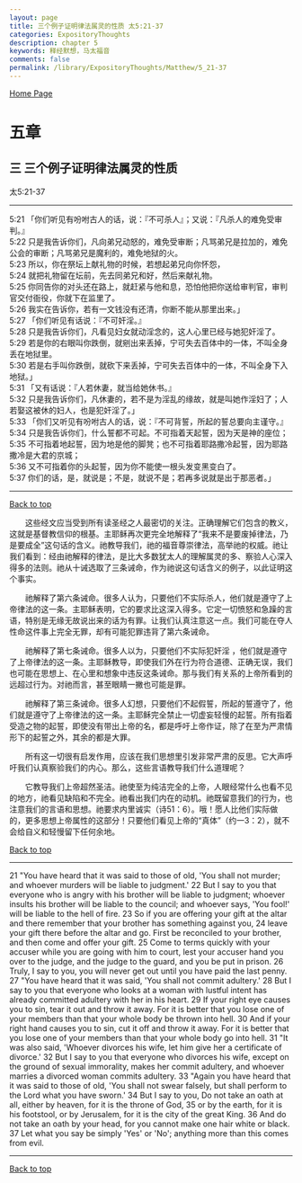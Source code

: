 ```yaml
---
layout: page
title: 三个例子证明律法属灵的性质 太5:21-37
categories: ExpositoryThoughts
description: chapter 5
keywords: 释经默想，马太福音
comments: false
permalink: /library/ExpositoryThoughts/Matthew/5_21-37
---
```

[ Home Page ]({{site.baseurl}}/index) <br>

<a name="0"></a>
# 五章 

## 三 三个例子证明律法属灵的性质

太5:21-37

***

5:21 「你们听见有吩咐古人的话，说：『不可杀人』；又说：『凡杀人的难免受审判。』<br>
5:22 只是我告诉你们，凡向弟兄动怒的，难免受审断；凡骂弟兄是拉加的，难免公会的审断；凡骂弟兄是魔利的，难免地狱的火。<br>
5:23 所以，你在祭坛上献礼物的时候，若想起弟兄向你怀怨，<br>
5:24 就把礼物留在坛前，先去同弟兄和好，然后来献礼物。<br>
5:25 你同告你的对头还在路上，就赶紧与他和息，恐怕他把你送给审判官，审判官交付衙役，你就下在监里了。<br>
5:26 我实在告诉你，若有一文钱没有还清，你断不能从那里出来。」<br>
5:27 「你们听见有话说：『不可奸淫。』<br>
5:28 只是我告诉你们，凡看见妇女就动淫念的，这人心里已经与她犯奸淫了。<br>
5:29 若是你的右眼叫你跌倒，就剜出来丢掉，宁可失去百体中的一体，不叫全身丢在地狱里。<br>
5:30 若是右手叫你跌倒，就砍下来丢掉，宁可失去百体中的一体，不叫全身下入地狱。」<br>
5:31 「又有话说：『人若休妻，就当给她休书。』<br>
5:32 只是我告诉你们，凡休妻的，若不是为淫乱的缘故，就是叫她作淫妇了；人若娶这被休的妇人，也是犯奸淫了。」<br>
5:33 「你们又听见有吩咐古人的话，说：『不可背誓，所起的誓总要向主谨守。』<br>
5:34 只是我告诉你们，什么誓都不可起。不可指着天起誓，因为天是神的座位；<br>
5:35 不可指着地起誓，因为地是他的脚凳；也不可指着耶路撒冷起誓，因为耶路撒冷是大君的京城；<br>
5:36 又不可指着你的头起誓，因为你不能使一根头发变黑变白了。<br>
5:37 你们的话，是，就说是；不是，就说不是；若再多说就是出于那恶者。」<br>

***

[Back to top](#0)

&emsp;&emsp;这些经文应当受到所有读圣经之人最密切的关注。正确理解它们包含的教义，这就是基督教信仰的根基。主耶稣再次更完全地解释了“我来不是要废掉律法，乃是要成全”这句话的含义。祂教导我们，祂的福音尊崇律法，高举祂的权威。祂让我们看到：经由祂解释的律法，是比大多数犹太人的理解属灵的多、察验人心深入得多的法则。祂从十诫选取了三条诫命，作为祂说这句话含义的例子，以此证明这个事实。

&emsp;&emsp;祂解释了第六条诫命。很多人认为，只要他们不实际杀人，他们就是遵守了上帝律法的这一条。主耶稣表明，它的要求比这深入得多。它定一切愤怒和急躁的言语，特别是无缘无故说出来的话为有罪。让我们认真注意这一点。我们可能在夺人性命这件事上完全无罪，却有可能犯罪违背了第六条诫命。

&emsp;&emsp;祂解释了第七条诫命。很多人以为，只要他们不实际犯奸淫 ，他们就是遵守了上帝律法的这一条。主耶稣教导，即使我们外在行为符合道德、正确无误，我们也可能在思想上、在心里和想象中违反这条诫命。那与我们有关系的上帝所看到的远超过行为。对祂而言，甚至眼睛一撇也可能是罪。

&emsp;&emsp;祂解释了第三条诫命。很多人幻想，只要他们不起假誓，所起的誓遵守了，他们就是遵守了上帝律法的这一条。主耶稣完全禁止一切虚妄轻慢的起誓。所有指着受造之物的起誓，即使没有带出上帝的名，都是呼吁上帝作证，除了在至为严肃情形下的起誓之外，其余的都是大罪。

&emsp;&emsp;所有这一切很有启发作用，应该在我们思想里引发非常严肃的反思。它大声呼吁我们认真察验我们的内心。那么，这些言语教导我们什么道理呢？

&emsp;&emsp;它教导我们上帝超然圣洁。祂使至为纯洁完全的上帝，人眼经常什么也看不见的地方，祂看见缺陷和不完全。祂看出我们内在的动机。祂既留意我们的行为，也注意我们的言语和思想。祂要求内里诚实（诗51：6）。哦！愿人比他们实际做的，更多思想上帝属性的这部分！只要他们看见上帝的“真体”（约一3：2），就不会给自义和轻慢留下任何余地。

[Back to top](#0)

***

21 "You have heard that it was said to those of old, 'You shall not murder; and whoever murders will be liable to judgment.' 22 But I say to you that everyone who is angry with his brother will be liable to judgment; whoever insults his brother will be liable to the council; and whoever says, 'You fool!' will be liable to the hell of fire. 23 So if you are offering your gift at the altar and there remember that your brother has something against you, 24 leave your gift there before the altar and go. First be reconciled to your brother, and then come and offer your gift. 25 Come to terms quickly with your accuser while you are going with him to court, lest your accuser hand you over to the judge, and the judge to the guard, and you be put in prison. 26 Truly, I say to you, you will never get out until you have paid the last penny. 27 "You have heard that it was said, 'You shall not commit adultery.' 28 But I say to you that everyone who looks at a woman with lustful intent has already committed adultery with her in his heart. 29 If your right eye causes you to sin, tear it out and throw it away. For it is better that you lose one of your members than that your whole body be thrown into hell. 30 And if your right hand causes you to sin, cut it off and throw it away. For it is better that you lose one of your members than that your whole body go into hell. 31 "It was also said, 'Whoever divorces his wife, let him give her a certificate of divorce.' 32 But I say to you that everyone who divorces his wife, except on the ground of sexual immorality, makes her commit adultery, and whoever marries a divorced woman commits adultery. 33 "Again you have heard that it was said to those of old, 'You shall not swear falsely, but shall perform to the Lord what you have sworn.' 34 But I say to you, Do not take an oath at all, either by heaven, for it is the throne of God, 35 or by the earth, for it is his footstool, or by Jerusalem, for it is the city of the great King. 36 And do not take an oath by your head, for you cannot make one hair white or black. 37 Let what you say be simply 'Yes' or 'No'; anything more than this comes from evil.

***

[Back to top](#0)

